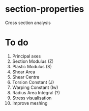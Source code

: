 # section-properties
Cross section analysis

# To do
1) Principal axes
2) Section Modulus (Z)
3) Plastic Modulus (S)
4) Shear Area
5) Shear Centre
6) Torsion Constant (J)
7) Warping Constant (Iw)
8) Radius Area Integral (?)
9) Stress visualisation
10) Improve meshing
